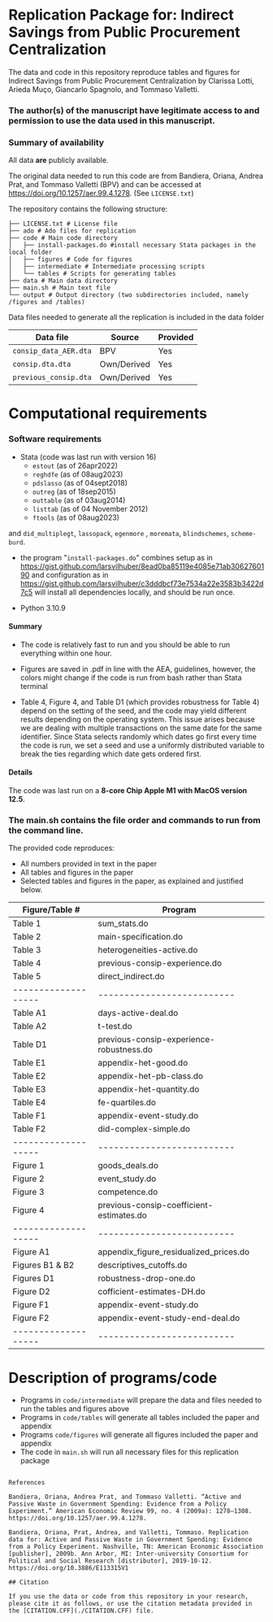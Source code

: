 # Replication Package for: Indirect Savings from Public Procurement Centralization

The data and code in this repository reproduce tables and figures for Indirect Savings from Public Procurement
Centralization by Clarissa Lotti, Arieda Muço, Giancarlo Spagnolo, and Tommaso Valletti.

### The author(s) of the manuscript have legitimate access to and permission to use the data used in this manuscript.

### Summary of availability
All data **are** publicly available.

The original data needed to run this code are from Bandiera, Oriana, Andrea Prat, and Tommaso Valletti (BPV) and can be accessed at
https://doi.org/10.1257/aer.99.4.1278. (See  `LICENSE.txt`)


The repository contains the following structure: 

```
├── LICENSE.txt # License file
├── ado # Ado files for replication
├── code # Main code directory
│   ├── install-packages.do #install necessary Stata packages in the local folder
│   ├── figures # Code for figures
│   ├── intermediate # Intermediate processing scripts
│   └── tables # Scripts for generating tables
├── data # Main data directory
├── main.sh # Main text file
└── output # Output directory (two subdirectories included, namely /figures and /tables)
```

Data files needed to generate all the replication is included in the data folder 


| Data file | Source | Provided |
|-----------|--------|---------|
| `consip_data_AER.dta` | BPV |  Yes |
| `consip.dta.dta` | Own/Derived | Yes |
| `previous_consip.dta` | Own/Derived | Yes |


# Computational requirements

### Software requirements

- Stata (code was last run with version 16)
  - `estout` (as of  26apr2022)
  - `reghdfe` (as of 08aug2023)
   - `pdslasso` (as of 04sept2018)
   - `outreg` (as of 18sep2015)
   - `outtable`  (as of 03aug2014)
  - `listtab`  (as of 04 November 2012)
   - `ftools`  (as of 08aug2023)

and  `did_multiplegt`, `lassopack`,  `egenmore` ,  `moremata`,  `blindschemes`, `scheme-burd`.

 
  - the program "`install-packages.do`" combines setup as in https://gist.github.com/larsvilhuber/8ead0ba85119e4085e71ab3062760190
  and configuration as in 
  https://gist.github.com/larsvilhuber/c3dddbcf73e7534a22e3583b3422d7c5
  will install all dependencies locally, and should be run once.

- Python 3.10.9

#### Summary

- The code is relatively fast to run and you should be able to run everything within one hour. 

- Figures are saved in .pdf in
line with the AEA, guidelines, however, the colors might change if the code is run from bash rather than Stata terminal

- Table 4, Figure 4, and Table D1 (which provides robustness for Table 4) depend on the setting of the seed, and the code may yield different results depending on the operating system. This issue arises because we are dealing with multiple transactions on the same date for the same identifier. Since Stata selects randomly which dates go first every time the code is run, we set a seed and use a uniformly distributed variable to break the ties regarding which date gets ordered first.

#### Details

The code was last run on a **8-core Chip Apple M1 with MacOS version 12.5**. 

### The main.sh contains the file order and commands to run from the command line.

The provided code reproduces:
- All numbers provided in text in the paper
- All tables and figures in the paper
- Selected tables and figures in the paper, as explained and justified below.


| Figure/Table #    | Program                  |
|-------------------|--------------------------|
| Table 1           | sum_stats.do    |
| Table 2           | main-specification.do|
| Table 3           | heterogeneities-active.do|
| Table 4          | previous-consip-experience.do         |
| Table 5         | direct_indirect.do     |
|-------------------|--------------------------|
| Table A1           | days-active-deal.do   |
| Table A2           | t-test.do|
| Table D1         | previous-consip-experience-robustness.do|
| Table E1         | appendix-het-good.do         |
| Table E2         | appendix-het-pb-class.do     |
| Table E3          | appendix-het-quantity.do    |
| Table E4         | fe-quartiles.do        |
| Table F1         | appendix-event-study.do     |
| Table F2         | did-complex-simple.do    |
|-------------------|--------------------------|
| Figure 1           | goods_deals.do   |
| Figure 2           | event_study.do|
| Figure 3        | competence.do|
| Figure 4        | previous-consip-coefficient-estimates.do        |
|-------------------|--------------------------|
| Figure A1          | appendix_figure_residualized_prices.do   |
| Figures B1 & B2          | descriptives_cutoffs.do|
| Figures D1       | robustness-drop-one.do|
| Figure D2       |cofficient-estimates-DH.do       |
| Figure F1       | appendix-event-study.do        |
| Figure F2       | appendix-event-study-end-deal.do        |
|-------------------|--------------------------|

# Description of programs/code

- Programs in `code/intermediate` will prepare the data and files needed to run the tables and figures above
- Programs in `code/tables` will generate all tables included the paper and appendix
- Programs `code/figures` will generate all figures included the paper and appendix
- The code in `main.sh` will run all necessary files for this replication package

```

References

Bandiera, Oriana, Andrea Prat, and Tommaso Valletti. “Active and Passive Waste in Government Spending: Evidence from a Policy Experiment.” American Economic Review 99, no. 4 (2009a): 1278–1308. https://doi.org/10.1257/aer.99.4.1278.

Bandiera, Oriana, Prat, Andrea, and Valletti, Tommaso. Replication data for: Active and Passive Waste in Government Spending: Evidence from a Policy Experiment. Nashville, TN: American Economic Association [publisher], 2009b. Ann Arbor, MI: Inter-university Consortium for Political and Social Research [distributor], 2019-10-12. https://doi.org/10.3886/E113315V1

## Citation

If you use the data or code from this repository in your research, please cite it as follows, or use the citation metadata provided in the [CITATION.CFF](./CITATION.CFF) file.

